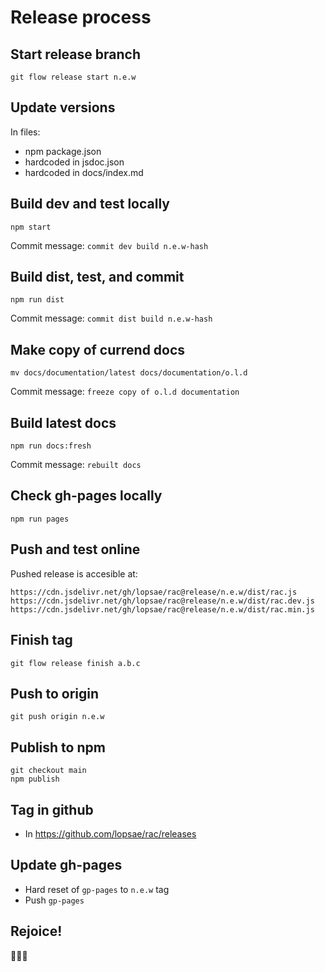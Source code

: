 Release process
===============


Start release branch
--------------------
```
git flow release start n.e.w
```


Update versions
---------------
In files:
+ npm package.json
+ hardcoded in jsdoc.json
+ hardcoded in docs/index.md


Build dev and test locally
--------------------------
```
npm start
```

Commit message: `commit dev build n.e.w-hash`


Build dist, test, and commit
----------------------------
```
npm run dist
```

Commit message: `commit dist build n.e.w-hash`


Make copy of currend docs
-------------------------
```
mv docs/documentation/latest docs/documentation/o.l.d
```

Commit message: `freeze copy of o.l.d documentation`


Build latest docs
-----------------
```
npm run docs:fresh
```

Commit message: `rebuilt docs`


Check gh-pages locally
----------------------
```
npm run pages
```


Push and test online
--------------------
Pushed release is accesible at:
```
https://cdn.jsdelivr.net/gh/lopsae/rac@release/n.e.w/dist/rac.js
https://cdn.jsdelivr.net/gh/lopsae/rac@release/n.e.w/dist/rac.dev.js
https://cdn.jsdelivr.net/gh/lopsae/rac@release/n.e.w/dist/rac.min.js
```


Finish tag
----------
```
git flow release finish a.b.c
```


Push to origin
--------------
```
git push origin n.e.w
```


Publish to npm
--------------
```
git checkout main
npm publish
```


Tag in github
-------------
+ In https://github.com/lopsae/rac/releases


Update gh-pages
---------------
+ Hard reset of `gp-pages` to `n.e.w` tag
+ Push `gp-pages`



Rejoice!
--------
🎉🎉🎉

